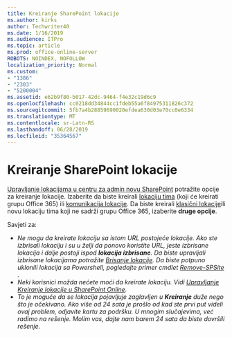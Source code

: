 ```yaml
---
title: Kreiranje SharePoint lokacije
ms.author: kirks
author: Techwriter40
ms.date: 1/16/2019
ms.audience: ITPro
ms.topic: article
ms.prod: office-online-server
ROBOTS: NOINDEX, NOFOLLOW
localization_priority: Normal
ms.custom:
- "1386"
- "2303"
- "5200004"
ms.assetid: e62b9f80-b017-42dc-9464-f4e32c19d6c9
ms.openlocfilehash: cc0218dd34844cc1fdeb55a6f84975311826c372
ms.sourcegitcommit: 5fb7a4b28859690020efdea630d03e70cc0e6334
ms.translationtype: MT
ms.contentlocale: sr-Latn-RS
ms.lasthandoff: 06/28/2019
ms.locfileid: "35364567"
---
```

# <a name="create-a-sharepoint-site"></a>Kreiranje SharePoint lokacije

[Upravljanje lokacijama u centru za admin novu SharePoint](https://docs.microsoft.com/sharepoint/manage-site-creation ) potražite opcije za kreiranje lokacije. Izaberite da biste kreirali [lokaciju tima](https://support.office.com/article/create-a-team-site-in-sharepoint-ef10c1e7-15f3-42a3-98aa-b5972711777d?ui=en-US&amp;rs=en-US&amp;ad=US) (koji će kreirati grupu Office 365) ili [komunikacija lokacije](https://support.office.com/article/7fb44b20-a72f-4d2c-9173-fc8f59ba50eb). Da biste kreirali [klasični lokacije](https://docs.microsoft.com/sharepoint/manage-sites-in-new-admin-center#create-a-site)ili novu lokaciju tima koji ne sadrži grupu Office 365, izaberite **druge opcije**.
  
Savjeti za:
- *Ne mogu da kreirate lokaciju sa istom URL postojeće lokacije. Ako ste izbrisali lokaciju i su u želji da ponovo koristite URL, jeste izbrisane lokacija i dalje postoji ispod **lokacija izbrisane**. Da biste upravljali izbrisane lokacijama potražite [Brisanje lokacije](https://docs.microsoft.com/sharepoint/manage-sites-in-new-admin-center#delete-a-site). Da biste potpuno uklonili lokacija sa Powershell, pogledajte primer cmdlet [Remove-SPSite](https://docs.microsoft.com/sharepoint/manage-sites-in-new-admin-center#delete-a-site) .*
- *Neki korisnici možda nećete moći da kreirate lokaciju. Vidi [Upravljanje Kreiranje lokacije u SharePoint Online](https://docs.microsoft.com/sharepoint/manage-site-creation).*
- *To je moguće da se lokacija pojavljuje zaglavljen u **Kreiranje** duže nego što je očekivano. Ako više od 24 sata je prošlo od kad ste prvi put videli ovaj problem, odjavite kartu za podršku. U mnogim slučajevima, već radimo na rešenje. Molim vas, dajte nam barem 24 sata da biste dovršili rešenje.*
